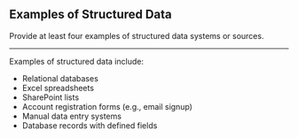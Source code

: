 ## Examples of Structured Data

Provide at least four examples of structured data systems or sources.

---

Examples of structured data include:
- Relational databases
- Excel spreadsheets
- SharePoint lists
- Account registration forms (e.g., email signup)
- Manual data entry systems
- Database records with defined fields

